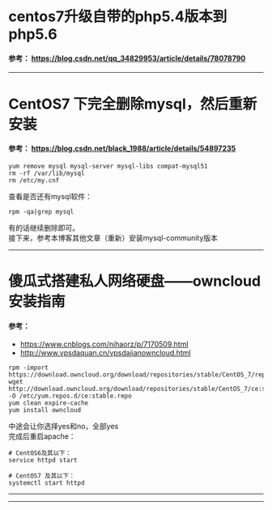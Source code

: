 centos7升级自带的php5.4版本到php5.6 
===========
#### 参考： https://blog.csdn.net/qq_34829953/article/details/78078790


*********
CentOS7 下完全删除mysql，然后重新安装
==================
#### 参考： https://blog.csdn.net/black_1988/article/details/54897235

```shell
yum remove mysql mysql-server mysql-libs compat-mysql51
rm -rf /var/lib/mysql
rm /etc/my.cnf
```
查看是否还有mysql软件：
```shell
rpm -qa|grep mysql
```
有的话继续删除即可。 <br />
接下来，参考本博客其他文章（重新）安装mysql-community版本

*********
傻瓜式搭建私人网络硬盘——owncloud安装指南
=========
#### 参考： 
* https://www.cnblogs.com/nihaorz/p/7170509.html
* http://www.vpsdaquan.cn/vpsdajianowncloud.html

```shell
rpm -import https://download.owncloud.org/download/repositories/stable/CentOS_7/repodata/repomd.xml.key
wget http://download.owncloud.org/download/repositories/stable/CentOS_7/ce:stable.repo -O /etc/yum.repos.d/ce:stable.repo
yum clean expire-cache
yum install owncloud
```
中途会让你选择yes和no，全部yes<br />
完成后重启apache：<br />
```shell
# CentOS6及其以下：
service httpd start

# CentOS7 及其以下：
systemctl start httpd
```



******
******
